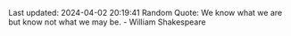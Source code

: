 Last updated: 2024-04-02 20:19:41
Random Quote: We know what we are but know not what we may be. - William Shakespeare